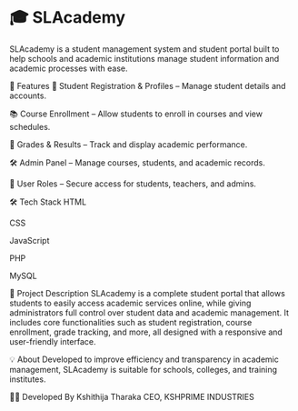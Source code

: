 # 🎓 SLAcademy

SLAcademy is a student management system and student portal built to help schools and academic institutions manage student information and academic processes with ease.

🚀 Features
📝 Student Registration & Profiles – Manage student details and accounts.

📚 Course Enrollment – Allow students to enroll in courses and view schedules.

🎯 Grades & Results – Track and display academic performance.

🛠️ Admin Panel – Manage courses, students, and academic records.

🔐 User Roles – Secure access for students, teachers, and admins.

🛠️ Tech Stack
HTML

CSS

JavaScript

PHP

MySQL

📄 Project Description
SLAcademy is a complete student portal that allows students to easily access academic services online, while giving administrators full control over student data and academic management. It includes core functionalities such as student registration, course enrollment, grade tracking, and more, all designed with a responsive and user-friendly interface.

💡 About
Developed to improve efficiency and transparency in academic management, SLAcademy is suitable for schools, colleges, and training institutes.

👨‍💻 Developed By
Kshithija Tharaka
CEO, KSHPRIME INDUSTRIES
